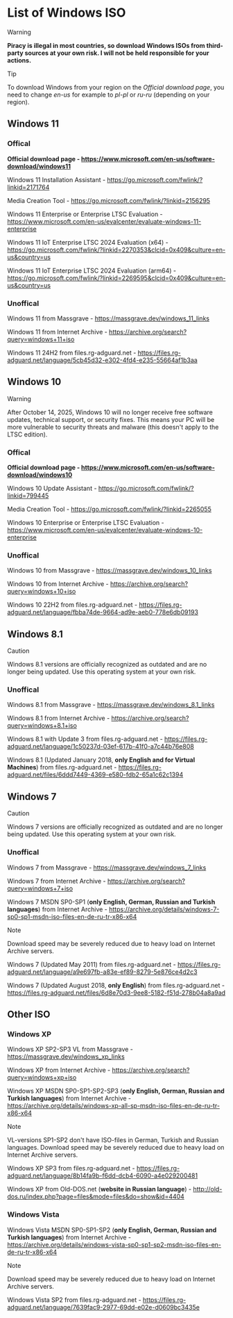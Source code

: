 # List of Windows ISO
> [!WARNING]
> **Piracy is illegal in most countries, so download Windows ISOs from third-party sources at your own risk. I will not be held responsible for your actions.**

> [!TIP]
> To download Windows from your region on the *Official download page*, you need to change *en-us* for example to *pl-pl* or *ru-ru* (depending on your region).
## Windows 11
### Offical
**Official download page - https://www.microsoft.com/en-us/software-download/windows11**

Windows 11 Installation Assistant - https://go.microsoft.com/fwlink/?linkid=2171764

Media Creation Tool - https://go.microsoft.com/fwlink/?linkid=2156295

Windows 11 Enterprise or Enterprise LTSC Evaluation - https://www.microsoft.com/en-us/evalcenter/evaluate-windows-11-enterprise

Windows 11 IoT Enterprise LTSC 2024 Evaluation (x64) - https://go.microsoft.com/fwlink/?linkid=2270353&clcid=0x409&culture=en-us&country=us

Windows 11 IoT Enterprise LTSC 2024 Evaluation (arm64) - https://go.microsoft.com/fwlink/?linkid=2269595&clcid=0x409&culture=en-us&country=us
### Unoffical
Windows 11 from Massgrave - https://massgrave.dev/windows_11_links

Windows 11 from Internet Archive - https://archive.org/search?query=windows+11+iso

Windows 11 24H2 from files.rg-adguard.net - https://files.rg-adguard.net/language/5cb45d32-e302-4fd4-e235-55664af1b3aa
## Windows 10
> [!WARNING]
> After October 14, 2025, Windows 10 will no longer receive free software updates, technical support, or security fixes. This means your PC will be more vulnerable to security threats and malware (this doesn't apply to the LTSC edition). 
### Offical
**Official download page - https://www.microsoft.com/en-us/software-download/windows10**

Windows 10 Update Assistant - https://go.microsoft.com/fwlink/?linkid=799445

Media Creation Tool - https://go.microsoft.com/fwlink/?linkid=2265055

Windows 10 Enterprise or Enterprise LTSC Evaluation - https://www.microsoft.com/en-us/evalcenter/evaluate-windows-10-enterprise
### Unoffical
Windows 10 from Massgrave - https://massgrave.dev/windows_10_links

Windows 10 from Internet Archive - https://archive.org/search?query=windows+10+iso

Windows 10 22H2 from files.rg-adguard.net - https://files.rg-adguard.net/language/fbba74de-9664-ad9e-aeb0-778e6db09193
## Windows 8.1
> [!CAUTION]
> Windows 8.1 versions are officially recognized as outdated and are no longer being updated. Use this operating system at your own risk.
### Unoffical
Windows 8.1 from Massgrave - https://massgrave.dev/windows_8.1_links

Windows 8.1 from Internet Archive - https://archive.org/search?query=windows+8.1+iso

Windows 8.1 with Update 3 from files.rg-adguard.net - https://files.rg-adguard.net/language/1c50237d-03ef-617b-41f0-a7c44b76e808

Windows 8.1 (Updated January 2018, **only English and for Virtual Machines**) from files.rg-adguard.net - https://files.rg-adguard.net/files/6ddd7449-4369-e580-fdb2-65a1c62c1394
## Windows 7
> [!CAUTION]
> Windows 7 versions are officially recognized as outdated and are no longer being updated. Use this operating system at your own risk.
### Unoffical
Windows 7 from Massgrave - https://massgrave.dev/windows_7_links

Windows 7 from Internet Archive - https://archive.org/search?query=windows+7+iso

Windows 7 MSDN SP0-SP1 (**only English, German, Russian and Turkish languages**) from Internet Archive - https://archive.org/details/windows-7-sp0-sp1-msdn-iso-files-en-de-ru-tr-x86-x64
> [!NOTE]
> Download speed may be severely reduced due to heavy load on Internet Archive servers.

Windows 7 (Updated May 2011) from files.rg-adguard.net - https://files.rg-adguard.net/language/a9e697fb-a83e-ef89-8279-5e876ce4d2c3

Windows 7 (Updated August 2018, **only English**) from files.rg-adguard.net - https://files.rg-adguard.net/files/6d8e70d3-9ee8-5182-f51d-278b04a8a9ad
## Other ISO
### Windows XP
Windows XP SP2-SP3 VL from Massgrave - https://massgrave.dev/windows_xp_links

Windows XP from Internet Archive - https://archive.org/search?query=windows+xp+iso

Windows XP MSDN SP0-SP1-SP2-SP3 (**only English, German, Russian and Turkish languages**) from Internet Archive - https://archive.org/details/windows-xp-all-sp-msdn-iso-files-en-de-ru-tr-x86-x64
> [!NOTE]
> VL-versions SP1-SP2 don't have ISO-files in German, Turkish and Russian languages.
Download speed may be severely reduced due to heavy load on Internet Archive servers.

Windows XP SP3 from files.rg-adguard.net - https://files.rg-adguard.net/language/8b14fa9b-f6dd-dcb4-6090-a4e029200481

Windows XP from Old-DOS.net (**website in Russian language**) - http://old-dos.ru/index.php?page=files&mode=files&do=show&id=4404
### Windows Vista
Windows Vista MSDN SP0-SP1-SP2 (**only English, German, Russian and Turkish languages**) from Internet Archive - https://archive.org/details/windows-vista-sp0-sp1-sp2-msdn-iso-files-en-de-ru-tr-x86-x64
> [!NOTE]
> Download speed may be severely reduced due to heavy load on Internet Archive servers.

Windows Vista SP2 from files.rg-adguard.net - https://files.rg-adguard.net/language/7639fac9-2977-69dd-e02e-d0609bc3435e
